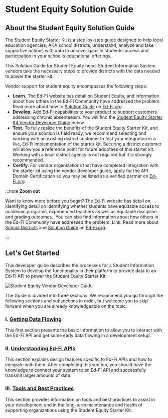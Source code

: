 # Student Equity Solution Guide

## About the Student Equity Solution Guide

The Student Equity Starter Kit is a step-by-step guide designed to help local
education agencies, AKA school districts, understand, analyze and take
supportive actions with data to uncover gaps in students’ access and
participation in your school's educational offerings..

This Solution Guide for Student Equity helps Student Information System vendors
take the necessary steps to provide districts with the data needed to power the
starter kit.  

Vendor support for student equity encompasses the following steps:

* **Learn.** The Ed-Fi website has detail on Student Equity, and information
    about how others in the Ed-Fi Community have addressed the problem. Read
    more about how to [Solution
    Guide](https://www.ed-fi.org/solution-guides/ensure-equitable-access-for-students/) on
    [Ed-Fi.org](http://Ed-Fi.org).
* **Develop.** Add Ed-Fi capabilities to your product to support customers
    addressing chronic absenteeism. You will find the [Student Equity Starter
    Kit Vendor Developer
    Guide](./readme.md)
    below.
* **Test.** To fully realize the benefits of the Student Equity Starter Kit,
    and ensure your solution is field ready, we recommend selecting and working
    with an existing district customer to test your integration in a live, Ed-Fi
    implementation of the starter kit. Securing a district customer will allow
    you a reference point for future adoptees of this starter kit. Working with
    a local district agency is not required but it is strongly recommended.
* **Certify.** For vendor organizations that have completed integration with
    the starter kit using the vendor developer guide, apply for the API Domain
    Certification so you may be listed as a verified partner on
    [Ed-Fi.org](http://Ed-Fi.org).

:::note **Zoom out**

Want to know more before you begin? The Ed-Fi website has detail on identifying
detail on identifying whether students have equitable access to academic
programs, experienced teachers as well as equitable discipline and grading
outcomes.  You can also find information about how others in the Ed-Fi Community
have addressed the problem. Link: Read more about [School
Districts](https://www.ed-fi.org/how-to-use-ed-fi/school-districts/) and
[Solution
Guide](https://www.ed-fi.org/solution-guides/ensure-equitable-access-for-students/)
on [Ed-Fi.org](http://Ed-Fi.org).

:::

## Let's Get Started

This developer guide describes the processes for a Student Information System to
develop the functionality in their platform to provide data to an Ed-Fi API to
power the Student Equity Starter Kit.

![Student Equity Vendor Developer Guide](https://edfidocs.blob.core.windows.net/$web/img/getting-started/solution-guides/student-equity-solution-guide/image2021-7-28_12-5-31.png)

The Guide is divided into three sections. We recommend you go through the
following sections and subsections in order, but welcome you to skip forward
when you are already knowledgeable on the topic.

### I. [Getting Data Flowing](./getting-data-flowing/readme.md)

This first section presents the basic information to allow you to interact with
the Ed-Fi API and get some early data flowing in a development setup.

### II. [Understanding Ed-Fi APIs](./understanding-ed-fi-apis/readme.md)

This section explains design features specific to Ed-Fi APIs and how to
integrate with them. After completing this section, you should have the
knowledge to connect your system to an Ed-Fi API and successfully transmit
larger amounts of data.

### III. [Tools and Best Practices](./tools-and-best-practices/readme.md)

This section provides information on tools and best practices to assist in your
development and in the long-term maintenance and health of supporting
organizations using the Student Equity Starter Kit.
